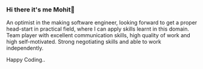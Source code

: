 ### Hi there it's me Mohit👋

<!--
**mbbharti/mbbharti** is a ✨ _special_ ✨ repository because its `README.md` (this file) appears on your GitHub profile.

Here are some ideas to get you started:

- 🔭 I’m Computer Science student
- ⚡ Competetive Programmer
- 🌱 I’m currently learning and mastering python(libraries,frameworks)
- 👯 I’m looking for challanging work opportunities ahead
- 📫 How to reach me: <a href="mailto:mohit.bharti566@gmail.com"> lets get in touch </a>
- 😄 Linkedin: <a href " https://www.linkedin.com/in/mohit-bharti-100965153/ "> Linkedin </a>

-->
An optimist in the making software engineer, looking forward to get a proper head-start in practical field, where I can apply skills
learnt in this domain. Team player with excellent communication skills, high quality of work and high self-motivated. Strong
negotiating skills and able to work independently.

Happy Coding..
